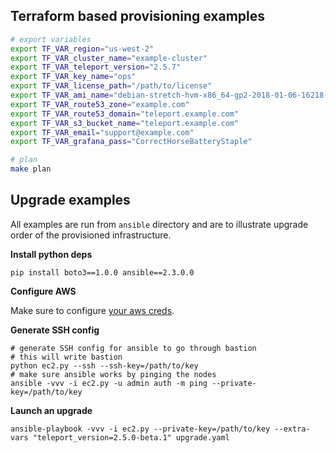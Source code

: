 ## Terraform based provisioning examples

```bash
# export variables
export TF_VAR_region="us-west-2"
export TF_VAR_cluster_name="example-cluster"
export TF_VAR_teleport_version="2.5.7"
export TF_VAR_key_name="ops"
export TF_VAR_license_path="/path/to/license"
export TF_VAR_ami_name="debian-stretch-hvm-x86_64-gp2-2018-01-06-16218-572488bb-fc09-4638-8628-e1e1d26436f4-ami-628ad918.4"
export TF_VAR_route53_zone="example.com"
export TF_VAR_route53_domain="teleport.example.com"
export TF_VAR_s3_bucket_name="teleport.example.com"
export TF_VAR_email="support@example.com"
export TF_VAR_grafana_pass="CorrectHorseBatteryStaple"

# plan
make plan
```

## Upgrade examples

All examples are run from `ansible` directory and are to illustrate
upgrade order of the provisioned infrastructure.

**Install python deps**

```
pip install boto3==1.0.0 ansible==2.3.0.0
```

**Configure AWS**

Make sure to configure [your aws creds](https://boto3.readthedocs.io/en/latest/guide/quickstart.html#configuration).

**Generate SSH config**

```
# generate SSH config for ansible to go through bastion
# this will write bastion
python ec2.py --ssh --ssh-key=/path/to/key
# make sure ansible works by pinging the nodes
ansible -vvv -i ec2.py -u admin auth -m ping --private-key=/path/to/key
```


**Launch an upgrade**

```
ansible-playbook -vvv -i ec2.py --private-key=/path/to/key --extra-vars "teleport_version=2.5.0-beta.1" upgrade.yaml
```
